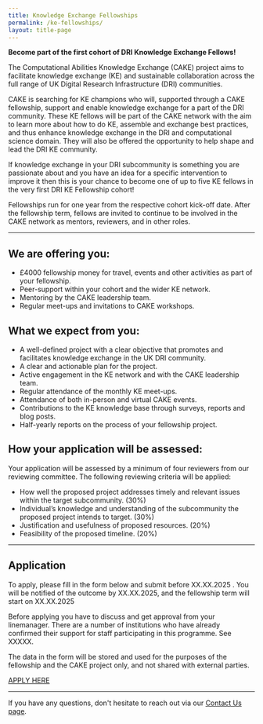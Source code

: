 ```yaml
---
title: Knowledge Exchange Fellowships
permalink: /ke-fellowships/
layout: title-page
---
```


**Become part of the first cohort of DRI Knowledge Exchange Fellows!**

The Computational Abilities Knowledge Exchange (CAKE) project aims to facilitate knowledge exchange (KE) and sustainable collaboration across the full range of UK Digital Research Infrastructure (DRI) communities. 

CAKE is searching for KE champions who will, supported through a CAKE fellowship, support and enable knowledge exchange for a part of the DRI community. These KE fellows will be part of the CAKE network with the aim to learn more about how to do KE, assemble and exchange best practices, and thus enhance knowledge exchange in the DRI and computational science domain. They will also be offered the opportunity to help shape and lead the DRI KE community.

If knowledge exchange in your DRI subcommunity is something you are passionate about and you have an idea for a specific intervention to improve it then this is your chance to become one of up to five KE fellows in the very first DRI KE Fellowship cohort! 

Fellowships run for one year from the respective cohort kick-off date. After the fellowship term, fellows are invited to continue to be involved in the CAKE network as mentors, reviewers, and in other roles.

---

## We are offering you:

- £4000 fellowship money for travel, events and other activities as part of your fellowship.
- Peer-support within your cohort and the wider KE network.
- Mentoring by the CAKE leadership team.
- Regular meet-ups and invitations to CAKE workshops.

## What we expect from you:

- A well-defined project with a clear objective that promotes and facilitates knowledge exchange in the UK DRI community.
- A clear and actionable plan for the project.
- Active engagement in the KE network and with the CAKE leadership team.
- Regular attendance of the monthly KE meet-ups.
- Attendance of both in-person and virtual CAKE events.
- Contributions to the KE knowledge base through surveys, reports and blog posts.
- Half-yearly reports on the process of your fellowship project.

## How your application will be assessed:

Your application will be assessed by a minimum of four reviewers from our reviewing committee.
The following reviewing criteria will be applied:

- How well the proposed project addresses timely and relevant issues within the target subcommunity. (30%)
- Individual’s knowledge and understanding of the subcommunity the proposed project intends to target. (30%)
- Justification and usefulness of proposed resources. (20%)
- Feasibility of  the proposed timeline.  (20%)


---

## Application

To apply, please fill in the form below and submit before XX.XX.2025 . You will be notified of the outcome by XX.XX.2025, and the fellowship term will start on XX.XX.2025

Before applying you have to discuss and get approval from your linemanager. There are a number of institutions who have already confirmed their support for staff participating in this programme.  See XXXXX.

The data in the form will be stored and used for the purposes of the fellowship and the CAKE project only, and not shared with external parties.


[APPLY HERE](https://docs.google.com/forms/d/e/1FAIpQLSdhwvavSkr7T_B_OCQPd-ATFjspyb0W_Ga0qM0qOLBD-sp9DQ/viewform?usp=header)

---

If you have any questions, don't hesitate to reach out via our [Contact Us page](/contact-us/).
